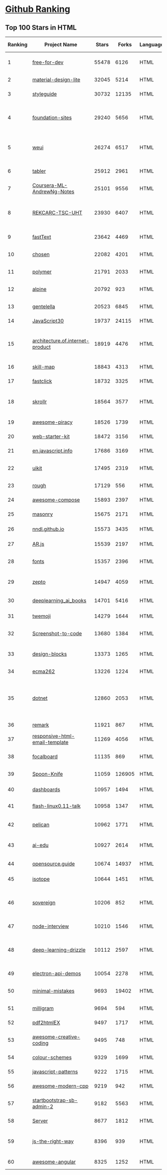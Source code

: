 [Github Ranking](../README.md)
==========

## Top 100 Stars in HTML

| Ranking | Project Name | Stars | Forks | Language | Open Issues | Description | Last Commit |
| ------- | ------------ | ----- | ----- | -------- | ----------- | ----------- | ----------- |
| 1 | [free-for-dev](https://github.com/ripienaar/free-for-dev) | 55478 | 6126 | HTML | 0 | A list of SaaS, PaaS and IaaS offerings that have free tiers of interest to devops and infradev | 2022-05-27T16:09:03Z |
| 2 | [material-design-lite](https://github.com/google/material-design-lite) | 32045 | 5214 | HTML | 358 | Material Design Components in HTML/CSS/JS | 2022-05-27T11:26:40Z |
| 3 | [styleguide](https://github.com/google/styleguide) | 30732 | 12135 | HTML | 183 | Style guides for Google-originated open-source projects | 2022-05-26T09:58:10Z |
| 4 | [foundation-sites](https://github.com/foundation/foundation-sites) | 29240 | 5656 | HTML | 34 | The most advanced responsive front-end framework in the world. Quickly create prototypes and production code for sites that work on any kind of device. | 2022-05-14T00:27:29Z |
| 5 | [weui](https://github.com/Tencent/weui) | 26274 | 6517 | HTML | 43 | A UI library by WeChat official design team, includes the most useful widgets/modules in mobile web applications. | 2022-05-27T12:24:23Z |
| 6 | [tabler](https://github.com/tabler/tabler) | 25912 | 2961 | HTML | 53 | Tabler is free and open-source HTML Dashboard UI Kit built on Bootstrap | 2022-05-08T22:26:11Z |
| 7 | [Coursera-ML-AndrewNg-Notes](https://github.com/fengdu78/Coursera-ML-AndrewNg-Notes) | 25101 | 9556 | HTML | 46 | 吴恩达老师的机器学习课程个人笔记 | 2022-04-29T02:47:58Z |
| 8 | [REKCARC-TSC-UHT](https://github.com/PKUanonym/REKCARC-TSC-UHT) | 23930 | 6407 | HTML | 10 | 清华大学计算机系课程攻略 Guidance for courses in Department of Computer Science and Technology, Tsinghua University | 2022-04-18T18:35:12Z |
| 9 | [fastText](https://github.com/facebookresearch/fastText) | 23642 | 4469 | HTML | 417 | Library for fast text representation and classification. | 2022-04-28T12:09:20Z |
| 10 | [chosen](https://github.com/harvesthq/chosen) | 22082 | 4201 | HTML | 243 | Deprecated - Chosen is a library for making long, unwieldy select boxes more friendly. | 2021-08-07T00:48:15Z |
| 11 | [polymer](https://github.com/Polymer/polymer) | 21791 | 2033 | HTML | 45 | Our original Web Component library. | 2022-05-18T19:22:48Z |
| 12 | [alpine](https://github.com/alpinejs/alpine) | 20792 | 923 | HTML | 9 | A rugged, minimal framework for composing JavaScript behavior in your markup.  | 2022-05-25T17:19:35Z |
| 13 | [gentelella](https://github.com/ColorlibHQ/gentelella) | 20523 | 6845 | HTML | 30 | Free Bootstrap 4 Admin Dashboard Template | 2022-03-14T03:31:22Z |
| 14 | [JavaScript30](https://github.com/wesbos/JavaScript30) | 19737 | 24115 | HTML | 0 | 30 Day Vanilla JS Challenge | 2022-05-27T22:29:35Z |
| 15 | [architecture.of.internet-product](https://github.com/davideuler/architecture.of.internet-product) | 18919 | 4476 | HTML | 8 | 互联网公司技术架构，微信/淘宝/微博/腾讯/阿里/美团点评/百度/Google/Facebook/Amazon/eBay的架构，欢迎PR补充 | 2021-12-05T04:53:06Z |
| 16 | [skill-map](https://github.com/TeamStuQ/skill-map) | 18843 | 4313 | HTML | 69 | 程序员技能图谱 | 2021-12-30T01:39:23Z |
| 17 | [fastclick](https://github.com/ftlabs/fastclick) | 18732 | 3325 | HTML | 212 | Polyfill to remove click delays on browsers with touch UIs | 2021-08-13T16:01:47Z |
| 18 | [skrollr](https://github.com/Prinzhorn/skrollr) | 18564 | 3577 | HTML | 243 | Stand-alone parallax scrolling library for mobile (Android + iOS) and desktop. No jQuery. Just plain JavaScript (and some love). | 2018-01-23T20:05:59Z |
| 19 | [awesome-piracy](https://github.com/Igglybuff/awesome-piracy) | 18526 | 1739 | HTML | 127 | A curated list of awesome warez and piracy links | 2022-04-09T06:36:41Z |
| 20 | [web-starter-kit](https://github.com/google/web-starter-kit) | 18472 | 3156 | HTML | 50 | Web Starter Kit - a workflow for multi-device websites | 2022-04-12T23:56:12Z |
| 21 | [en.javascript.info](https://github.com/javascript-tutorial/en.javascript.info) | 17686 | 3169 | HTML | 66 | Modern JavaScript Tutorial  | 2022-05-27T15:02:42Z |
| 22 | [uikit](https://github.com/uikit/uikit) | 17495 | 2319 | HTML | 692 | A lightweight and modular front-end framework for developing fast and powerful web interfaces | 2022-05-27T15:22:10Z |
| 23 | [rough](https://github.com/rough-stuff/rough) | 17129 | 556 | HTML | 21 | Create graphics with a hand-drawn, sketchy, appearance | 2021-12-31T09:12:59Z |
| 24 | [awesome-compose](https://github.com/docker/awesome-compose) | 15893 | 2397 | HTML | 31 | Awesome Docker Compose samples | 2022-05-16T20:19:01Z |
| 25 | [masonry](https://github.com/desandro/masonry) | 15675 | 2171 | HTML | 56 | :love_hotel: Cascading grid layout plugin | 2021-10-03T09:17:12Z |
| 26 | [nndl.github.io](https://github.com/nndl/nndl.github.io) | 15573 | 3435 | HTML | 65 | 《神经网络与深度学习》 邱锡鹏著 Neural Network and Deep Learning  | 2022-05-05T09:05:10Z |
| 27 | [AR.js](https://github.com/jeromeetienne/AR.js) | 15539 | 2197 | HTML | 9 | Efficient Augmented Reality for the Web - 60fps on mobile! | 2022-04-28T04:47:17Z |
| 28 | [fonts](https://github.com/google/fonts) | 15357 | 2396 | HTML | 1035 | Font files available from Google Fonts, and a public issue tracker for all things Google Fonts | 2022-05-27T14:31:13Z |
| 29 | [zepto](https://github.com/madrobby/zepto) | 14947 | 4059 | HTML | 70 | Zepto.js is a minimalist JavaScript library for modern browsers, with a jQuery-compatible API | 2022-04-15T02:41:06Z |
| 30 | [deeplearning_ai_books](https://github.com/fengdu78/deeplearning_ai_books) | 14701 | 5416 | HTML | 49 | deeplearning.ai（吴恩达老师的深度学习课程笔记及资源） | 2022-04-29T04:04:23Z |
| 31 | [twemoji](https://github.com/twitter/twemoji) | 14279 | 1644 | HTML | 43 | Emoji for everyone. https://twemoji.twitter.com/ | 2022-04-30T08:28:09Z |
| 32 | [Screenshot-to-code](https://github.com/emilwallner/Screenshot-to-code) | 13680 | 1384 | HTML | 14 | A neural network that transforms a design mock-up into a static website. | 2022-05-24T14:52:26Z |
| 33 | [design-blocks](https://github.com/froala/design-blocks) | 13373 | 1265 | HTML | 24 | A set of 170+ Bootstrap based design blocks ready to be used to create clean modern websites. | 2022-05-02T21:29:39Z |
| 34 | [ecma262](https://github.com/tc39/ecma262) | 13226 | 1224 | HTML | 282 | Status, process, and documents for ECMA-262 | 2022-05-27T15:46:17Z |
| 35 | [dotnet](https://github.com/microsoft/dotnet) | 12860 | 2053 | HTML | 209 | This repo is the official home of .NET on GitHub. It's a great starting point to find many .NET OSS projects from Microsoft and the community, including many that are part of the .NET Foundation. | 2022-04-26T07:14:23Z |
| 36 | [remark](https://github.com/gnab/remark) | 11921 | 867 | HTML | 153 | A simple, in-browser, markdown-driven slideshow tool. | 2022-05-24T16:15:00Z |
| 37 | [responsive-html-email-template](https://github.com/leemunroe/responsive-html-email-template) | 11269 | 4056 | HTML | 2 | A free simple responsive HTML email template | 2022-03-12T17:45:40Z |
| 38 | [focalboard](https://github.com/mattermost/focalboard) | 11135 | 869 | HTML | 556 | Focalboard is an open source, self-hosted alternative to Trello, Notion, and Asana. | 2022-05-27T21:03:27Z |
| 39 | [Spoon-Knife](https://github.com/octocat/Spoon-Knife) | 11059 | 126905 | HTML | 1432 | This repo is for demonstration purposes only. | 2022-05-28T02:26:01Z |
| 40 | [dashboards](https://github.com/keen/dashboards) | 10957 | 1494 | HTML | 0 | Responsive dashboard templates 📊✨ | 2021-11-02T12:25:42Z |
| 41 | [flash-linux0.11-talk](https://github.com/sunym1993/flash-linux0.11-talk) | 10958 | 1347 | HTML | 25 | 你管这破玩意叫操作系统源码 — 像小说一样品读 Linux 0.11 核心代码 | 2022-05-07T16:19:12Z |
| 42 | [pelican](https://github.com/getpelican/pelican) | 10962 | 1771 | HTML | 49 | Static site generator that supports Markdown and reST syntax. Powered by Python. | 2022-05-08T02:53:31Z |
| 43 | [ai-edu](https://github.com/microsoft/ai-edu) | 10927 | 2614 | HTML | 50 | AI education materials for Chinese students, teachers and IT professionals. | 2022-05-27T03:25:30Z |
| 44 | [opensource.guide](https://github.com/github/opensource.guide) | 10674 | 14937 | HTML | 0 | 📚 Community guides for open source creators | 2022-05-27T20:32:17Z |
| 45 | [isotope](https://github.com/metafizzy/isotope) | 10644 | 1451 | HTML | 55 | :revolving_hearts: Filter & sort magical layouts | 2021-09-24T03:20:14Z |
| 46 | [sovereign](https://github.com/sovereign/sovereign) | 10206 | 852 | HTML | 83 | A set of Ansible playbooks to build and maintain your own private cloud: email, calendar, contacts, file sync, IRC bouncer, VPN, and more. | 2021-07-09T13:37:45Z |
| 47 | [node-interview](https://github.com/ElemeFE/node-interview) | 10210 | 1546 | HTML | 6 | How to pass the Node.js interview of ElemeFE. | 2020-10-19T03:29:22Z |
| 48 | [deep-learning-drizzle](https://github.com/kmario23/deep-learning-drizzle) | 10112 | 2597 | HTML | 4 | Drench yourself in Deep Learning, Reinforcement Learning, Machine Learning, Computer Vision, and NLP by learning from these exciting lectures!! | 2022-04-10T19:33:15Z |
| 49 | [electron-api-demos](https://github.com/electron/electron-api-demos) | 10054 | 2278 | HTML | 41 | Explore the Electron APIs | 2022-03-28T07:50:41Z |
| 50 | [minimal-mistakes](https://github.com/mmistakes/minimal-mistakes) | 9693 | 19402 | HTML | 8 | :triangular_ruler: Jekyll theme for building a personal site, blog, project documentation, or portfolio. | 2022-05-27T18:08:04Z |
| 51 | [milligram](https://github.com/milligram/milligram) | 9694 | 594 | HTML | 29 | A minimalist CSS framework. | 2021-12-12T17:27:25Z |
| 52 | [pdf2htmlEX](https://github.com/coolwanglu/pdf2htmlEX) | 9497 | 1717 | HTML | 231 | Convert PDF to HTML without losing text or format. | 2019-08-16T18:39:59Z |
| 53 | [awesome-creative-coding](https://github.com/terkelg/awesome-creative-coding) | 9495 | 748 | HTML | 1 | Creative Coding: Generative Art, Data visualization, Interaction Design, Resources. | 2022-04-25T17:23:12Z |
| 54 | [colour-schemes](https://github.com/daylerees/colour-schemes) | 9329 | 1699 | HTML | 54 | Colour schemes for a variety of editors created by Dayle Rees. | 2020-11-11T18:28:33Z |
| 55 | [javascript-patterns](https://github.com/shichuan/javascript-patterns) | 9222 | 1715 | HTML | 15 | JavaScript Patterns | 2020-10-02T05:20:06Z |
| 56 | [awesome-modern-cpp](https://github.com/rigtorp/awesome-modern-cpp) | 9219 | 942 | HTML | 0 | A collection of resources on modern C++ | 2022-05-26T10:13:43Z |
| 57 | [startbootstrap-sb-admin-2](https://github.com/StartBootstrap/startbootstrap-sb-admin-2) | 9182 | 5563 | HTML | 58 | A free, open source, Bootstrap admin theme created by Start Bootstrap | 2022-04-20T08:48:56Z |
| 58 | [Server](https://github.com/PanDownloadServer/Server) | 8677 | 1812 | HTML | 136 | PanDownload的个人维护版本 | 2020-09-25T01:38:15Z |
| 59 | [js-the-right-way](https://github.com/braziljs/js-the-right-way) | 8396 | 939 | HTML | 17 | An easy-to-read, quick reference for JS best practices, accepted coding standards, and links around the Web | 2021-10-31T10:32:14Z |
| 60 | [awesome-angular](https://github.com/PatrickJS/awesome-angular) | 8325 | 1252 | HTML | 0 | :page_facing_up: A curated list of awesome Angular resources | 2022-04-25T14:58:34Z |

